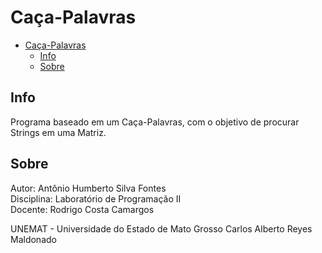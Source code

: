 # Caça-Palavras

- [Caça-Palavras](#caça-palavras)
  - [Info](#info)
  - [Sobre](#sobre)

## Info

Programa baseado em um Caça-Palavras, com o objetivo de procurar Strings em uma Matriz.

## Sobre

Autor: Antônio Humberto Silva Fontes<br />
Disciplina: Laboratório de Programação II<br />
Docente: Rodrigo Costa Camargos<br />

UNEMAT - Universidade do Estado de Mato Grosso Carlos Alberto Reyes Maldonado
